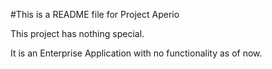 #This is a README file for Project Aperio

This project has nothing special.

It is an Enterprise Application with no functionality as of now.